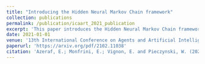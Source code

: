 ```yaml
---
title: "Introducing the Hidden Neural Markov Chain framework"
collection: publications
permalink: /publication/icaart_2021_publication
excerpt: 'This paper introduces the Hidden Neural Markov Chain framework with application to text segmentation tasks and comparison with RNN anc BiRNN models.'
date: 2021-01-01
venue: '13th International Conference on Agents and Artificial Intelligence (ICAART)'
paperurl: 'https://arxiv.org/pdf/2102.11038'
citation: 'Azeraf, E.; Monfrini, E.; Vignon, E. and Pieczynski, W. (2021). Introducing the Hidden Neural Markov Chain Framework. In Proceedings of the 13th International Conference on Agents and Artificial Intelligence - Volume 2: ICAART, ISBN 978-989-758-484-8; ISSN 2184-433X, pages 1013-1020. DOI: 10.5220/0010303310131020'
---
```


